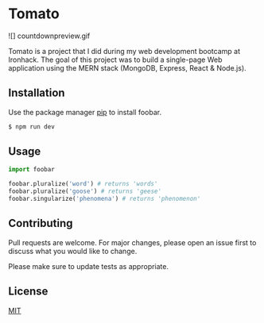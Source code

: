 # Tomato

![] countdownpreview.gif

Tomato is a project that I did during my web development bootcamp at Ironhack. The goal of this project was to build a single-page Web application using the MERN stack (MongoDB, Express, React & Node.js).

## Installation

Use the package manager [pip](https://pip.pypa.io/en/stable/) to install foobar.

```bash
$ npm run dev
```

## Usage

```python
import foobar

foobar.pluralize('word') # returns 'words'
foobar.pluralize('goose') # returns 'geese'
foobar.singularize('phenomena') # returns 'phenomenon'
```

## Contributing

Pull requests are welcome. For major changes, please open an issue first to discuss what you would like to change.

Please make sure to update tests as appropriate.

## License

[MIT](https://choosealicense.com/licenses/mit/)
